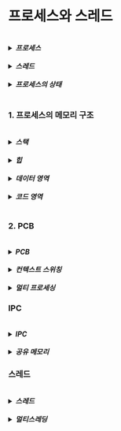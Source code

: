 # 프로세스와 스레드 

<br>
<details>
<summary><b><i>프로세스</i></b></summary>
<div markdown="1">
    <ul>
    <br>
    <li><b><i>실행되고 있는 프로그램</i></b></li>
    <br>
    <li>CPU 스케줄링 대상</li>
    </ul>
</div>  
</details>

<br>
<details>
<summary><b><i>스레드</i></b></summary>
<div markdown="1">
    <ul>
    <br>
    <li><b><i>프로세스 내 작업의 흐름</i></b></li>
    </ul>
</div>  
</details>

<br>
<details>
<summary><b><i>프로세스의 상태</i></b></summary>
<div markdown="1">
    <ul>
    <br>
    <li>생성 상태 : <b><i>프로세스 생성 상태<</i></b></li>
    <li>fork() 및 exec()함수를 통해 생성됨</li>
    <li>PCB가 할당되는 시점</li>
    <br>
    <li>대기 상태 : <b><i>CPU 소유권이 넘어오길 기다리는 상태</b></i></li>
    <li>메모리가 충분하다면 메모리도 할당 받음</i>
    <br><br>
    <li>대기 중단 상태 : <b><i>메모리 부족으로 일시 중단된 상태</b></i></li>
    <br>
    <li>실행 상태 : <b><i>CPU 소유권과 메모리를 할당받고 수행 중인 상태</b></i></li>
    <br>
    <li>중단 상태 : <b><i>인터럽트등의 이벤트로 인하여 프로세스가 차단된 상태</b></i></li>
    <br>
    <li>일시 중단 상태 : <b><i>중단된 상태에서 프로세스가 실행되려고 했지만 메모리가 부족한 일시 중단 상태</b></i></li>
    <br>
    <li>종료 상태 : <b><i>메모리와 CPU소유권을 모두 놓고 가는 상태</b></i></li>
    </ul>
</div>  
</details>

<br>

### 1. 프로세스의 메모리 구조

<br>
<details>
<summary><b><i>스택</i></b></summary>
<div markdown="1">
    <ul>
    <br>
    <li><b><i>지역 변수, 매개변수, 함수가 저장됨</i></b></li>
    <br>
    <li>컴파일 시 크기가 결정되며 동적인 특징</li>
    </ul>
</div>  
</details>

<br>
<details>
<summary><b><i>힙</i></b></summary>
<div markdown="1">
    <ul>
    <br>
    <li><b><i>동적 할당할 때 사용 됨</i></b></li>
    <br>
    <li>런타임 시 파일 크기 결정</li>
    </ul>
</div>  
</details>

<br>
<details>
<summary><b><i>데이터 영역</i></b></summary>
<div markdown="1">
    <ul>
    <br>
    <li><b><i>전역 변수, 정적 변수 저장됨</i></b></li>
    <br>
    <li>BSS 영역 : 초기화 되지 않은 변수, 0으로 초기화 되어 저장</li>
    <li>Data 영역 : 0이 아닌 다른 값으로 할당된 변수들을 저장</li>
    </ul>
</div>  
</details>

<br>
<details>
<summary><b><i>코드 영역</i></b></summary>
<div markdown="1">
    <ul>
    <br>
    <li><b><i>소스 코드가 저장 되어 있다</i></b></li>
     <li>수정 불가능하며, 정적인 특징</li>
    </ul>
</div>  
</details>

<br>

### 2. PCB 

<br>
<details>
<summary><b><i>PCB</i></b></summary>
<div markdown="1">
    <ul>
    <br>
    <li><b><i>프로세스에 대한 메타데이터를 저장한 데이터 블록</i></b></li>
    <br>
     <li>프로세스 ID</li>
     <li>프로세스 권한</li>
     <li>프로세스 스케줄링 상태</li>
     <li>프로그램 카운터</li>
    </ul>
</div>  
</details>

<br>
<details>
<summary><b><i>컨텍스트 스위칭</i></b></summary>
<div markdown="1">
    <ul>
    <br>
    <li><b><i>프로세스에 할당된 시간이 끝나거나 인터럽트 발생 시 PCB를 교환하는 과정</i></b></li>
    <li> 스레드는 스택영역을 제외한 모든 메모리를 공유하기 때문에 스레드 컨텍스트 스위칭의 경우 비용이 프로세스보다 훨씬 적다 </li>
    </ul>
</div>  
</details>

<br>
<details>
<summary><b><i>멀티 프로세싱</i></b></summary>
<div markdown="1">
    <ul>
    <br>
    <li><b><i>동시에 두 가지 이상의 프로세스를 수행할 수 있는 것을 의미</i></b></li>
    </ul>
</div>  
</details>

### IPC

<br>
<details>
<summary><b><i>IPC</i></b></summary>
<div markdown="1">
    <ul>
    <br>
    <li><b><i>프로세스 끼리 데이터를 주고받고 공유 데이터를 관리하는 메커니즘</i></b></li>
    <li>공유 메모리, 파일, 소켓 ...ㄷ</li>
    </ul>
</div>  
</details>

<br>
<details>
<summary><b><i>공유 메모리</i></b></summary>
<div markdown="1">
    <ul>
    <br>
    <li><b><i>여러 프로세스가 접근할 수 있는 메모리</i></b></li>
    <br>
    <li>프로세스가 서로 통신할 수 있도록 도와주는 공유 버퍼</li>
    </ul>
</div>  
</details>

### 스레드

<br>
<details>
<summary><b><i>스레드</i></b></summary>
<div markdown="1">
    <ul>
    <br>
    <li><b><i>프로세스의 실행 가능한 가장 작은 단위</i></b></li>
    <br>
    <li>코드, 데이터, 힙은 스레드끼리 공유</li>
    <li>스택은 공유되지 않음</li>
    </ul>
</div>  
</details>

<br>
<details>
<summary><b><i>멀티스레딩</i></b></summary>
<div markdown="1">
    <ul>
    <br>
    <li><b><i>프로세스 내 작업을 여러 개의 스레드로 처리하는 기법</i></b></li>
    <br>
    <li>스레드 끼리는 자원을 공유하므로 효율성이 좋음</li>
    <li>다른 스레드에 영햐을 줄 수 있는 위험성이 있음</li>
    </ul>
</div>  
</details>
